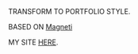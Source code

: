 TRANSFORM TO PORTFOLIO STYLE.

BASED ON [Magneti](https://github.com/klugjo/hexo-theme-magnetic)

MY SITE [HERE](https://sugar.litofu.com/).




